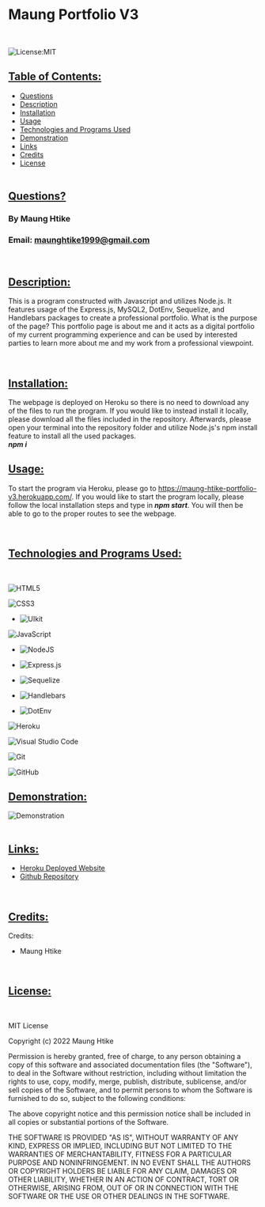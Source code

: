# Maung Portfolio V3      
<br>

![License:MIT](https://img.shields.io/badge/License:_MIT-black?style=for-the-badge)
<br>

## <ins> Table of Contents: </ins>

- [Questions](#-questions-)
- [Description](#-description-)
- [Installation](#-installation-)
- [Usage](#-usage-)
- [Technologies and Programs Used](#-technologies-and-programs-used-)
- [Demonstration](#-demonstration-)
- [Links](#-links-)
- [Credits](#-credits-)
- [License](#-license-)
<br><br>  

## <ins> Questions? </ins>

### By Maung Htike

### Email: maunghtike1999@gmail.com
<br>

## <ins> Description: </ins>
This is a program constructed with Javascript and utilizes Node.js. It features usage of the Express.js, MySQL2, DotEnv, Sequelize, and Handlebars packages to create a professional portfolio. What is the purpose of the page? This portfolio page is about me and it acts as a digital portfolio of my current programming experience and can be used by interested parties to learn more about me and my work from a professional viewpoint.

<br>    

## <ins> Installation: </ins>
        
The webpage is deployed on Heroku so there is no need to download any of the files to run the program. If you would like to instead install it locally, please download all the files included in the repository. Afterwards, please open your terminal into the repository folder and utilize Node.js's npm install feature to install all the used packages.
<br>***npm i***<br>

## <ins> Usage: </ins>
        
To start the program via Heroku, please go to https://maung-htike-portfolio-v3.herokuapp.com/. If you would like to start the program locally, please follow the local installation steps and type in ***npm start***. You will then be able to go to the proper routes to see the webpage.

<br>  

## <ins> Technologies and Programs Used: </ins>
<br>

![HTML5](https://img.shields.io/badge/html5-%23E34F26.svg?style=for-the-badge&logo=html5&logoColor=white)

![CSS3](https://img.shields.io/badge/css3-%231572B6.svg?style=for-the-badge&logo=css3&logoColor=white)

- ![UIkit](https://img.shields.io/badge/UIkit-blue?style=for-the-badge&logo=UIkit&logoColor=white)

![JavaScript](https://img.shields.io/badge/javascript-%23323330.svg?style=for-the-badge&logo=javascript&logoColor=%23F7DF1E)

- ![NodeJS](https://img.shields.io/badge/node.js-6DA55F?style=for-the-badge&logo=node.js&logoColor=white)

- ![Express.js](https://img.shields.io/badge/express.js-%23404d59.svg?style=for-the-badge&logo=express&logoColor=%2361DAFB)

- ![Sequelize](https://img.shields.io/badge/Sequelize-52B0E7?style=for-the-badge&logo=Sequelize&logoColor=white)

- ![Handlebars](https://img.shields.io/badge/Handlebars-orange?style=for-the-badge&logo=Handlebars.js&logoColor=black)

- ![DotEnv](https://img.shields.io/badge/DotEnv-purple?style=for-the-badge)

![Heroku](https://img.shields.io/badge/heroku-%23430098.svg?style=for-the-badge&logo=heroku&logoColor=white)

![Visual Studio Code](https://img.shields.io/badge/Visual%20Studio%20Code-0078d7.svg?style=for-the-badge&logo=visual-studio-code&logoColor=white)

![Git](https://img.shields.io/badge/git-%23F05033.svg?style=for-the-badge&logo=git&logoColor=white)

![GitHub](https://img.shields.io/badge/github-%23121011.svg?style=for-the-badge&logo=github&logoColor=white)
<br>

## <ins> Demonstration: </ins>
        
![Demonstration](./demo/demo.gif)
<br><br>   

## <ins> Links: </ins>
        
- [Heroku Deployed Website](https://maung-htike-portfolio-v3.herokuapp.com/)
- [Github Repository](https://github.com/Sfzmango/maung-portfolio-v3)
<br>     

## <ins> Credits: </ins>

Credits: 

- Maung Htike

<br>

## <ins> License: </ins>

<br>

MIT License

Copyright (c) 2022 Maung Htike

Permission is hereby granted, free of charge, to any person obtaining a copy
of this software and associated documentation files (the "Software"), to deal
in the Software without restriction, including without limitation the rights
to use, copy, modify, merge, publish, distribute, sublicense, and/or sell
copies of the Software, and to permit persons to whom the Software is
furnished to do so, subject to the following conditions:

The above copyright notice and this permission notice shall be included in all
copies or substantial portions of the Software.

THE SOFTWARE IS PROVIDED "AS IS", WITHOUT WARRANTY OF ANY KIND, EXPRESS OR
IMPLIED, INCLUDING BUT NOT LIMITED TO THE WARRANTIES OF MERCHANTABILITY,
FITNESS FOR A PARTICULAR PURPOSE AND NONINFRINGEMENT. IN NO EVENT SHALL THE
AUTHORS OR COPYRIGHT HOLDERS BE LIABLE FOR ANY CLAIM, DAMAGES OR OTHER
LIABILITY, WHETHER IN AN ACTION OF CONTRACT, TORT OR OTHERWISE, ARISING FROM,
OUT OF OR IN CONNECTION WITH THE SOFTWARE OR THE USE OR OTHER DEALINGS IN THE
SOFTWARE.

